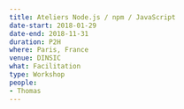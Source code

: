 ```yaml
---
title: Ateliers Node.js / npm / JavaScript
date-start: 2018-01-29
date-end: 2018-11-31
duration: P2H
where: Paris, France
venue: DINSIC
what: Facilitation
type: Workshop
people:
- Thomas
---
```

